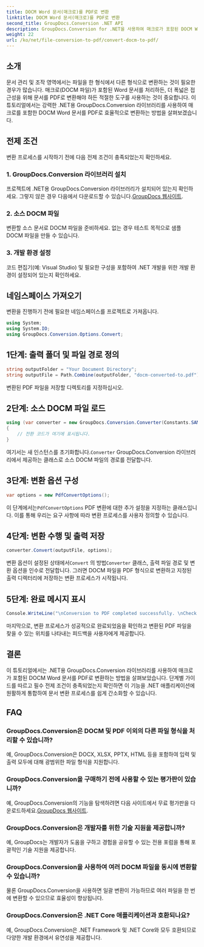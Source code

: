 ```yaml
---
title: DOCM Word 문서(매크로)를 PDF로 변환
linktitle: DOCM Word 문서(매크로)를 PDF로 변환
second_title: GroupDocs.Conversion .NET API
description: GroupDocs.Conversion for .NET을 사용하여 매크로가 포함된 DOCM Word 문서를 PDF로 쉽게 변환할 수 있습니다. 문서 관리 프로세스를 간소화하세요.
weight: 22
url: /ko/net/file-conversion-to-pdf/convert-docm-to-pdf/
---
```

## 소개
문서 관리 및 조작 영역에서는 파일을 한 형식에서 다른 형식으로 변환하는 것이 필요한 경우가 많습니다. 매크로(DOCM 파일)가 포함된 Word 문서를 처리하든, 더 폭넓은 접근성을 위해 문서를 PDF로 변환해야 하든 적절한 도구를 사용하는 것이 중요합니다. 이 튜토리얼에서는 강력한 .NET용 GroupDocs.Conversion 라이브러리를 사용하여 매크로를 포함한 DOCM Word 문서를 PDF로 효율적으로 변환하는 방법을 살펴보겠습니다.
## 전제 조건
변환 프로세스를 시작하기 전에 다음 전제 조건이 충족되었는지 확인하세요.
### 1. GroupDocs.Conversion 라이브러리 설치
 프로젝트에 .NET용 GroupDocs.Conversion 라이브러리가 설치되어 있는지 확인하세요. 그렇지 않은 경우 다음에서 다운로드할 수 있습니다.[GroupDocs 웹사이트](https://releases.groupdocs.com/conversion/net/).
### 2. 소스 DOCM 파일
변환할 소스 문서로 DOCM 파일을 준비하세요. 없는 경우 테스트 목적으로 샘플 DOCM 파일을 만들 수 있습니다.
### 3. 개발 환경 설정
코드 편집기(예: Visual Studio) 및 필요한 구성을 포함하여 .NET 개발을 위한 개발 환경이 설정되어 있는지 확인하세요.

## 네임스페이스 가져오기
변환을 진행하기 전에 필요한 네임스페이스를 프로젝트로 가져옵니다.
```csharp
using System;
using System.IO;
using GroupDocs.Conversion.Options.Convert;
```
## 1단계: 출력 폴더 및 파일 경로 정의
```csharp
string outputFolder = "Your Document Directory";
string outputFile = Path.Combine(outputFolder, "docm-converted-to.pdf");
```
변환된 PDF 파일을 저장할 디렉토리를 지정하십시오.
## 2단계: 소스 DOCM 파일 로드
```csharp
using (var converter = new GroupDocs.Conversion.Converter(Constants.SAMPLE_DOCM))
{
    // 전환 코드가 여기에 표시됩니다.
}
```
 여기서는 새 인스턴스를 초기화합니다.`Converter` GroupDocs.Conversion 라이브러리에서 제공하는 클래스로 소스 DOCM 파일의 경로를 전달합니다.
## 3단계: 변환 옵션 구성
```csharp
var options = new PdfConvertOptions();
```
 이 단계에서는`PdfConvertOptions` PDF 변환에 대한 추가 설정을 지정하는 클래스입니다. 이를 통해 우리는 요구 사항에 따라 변환 프로세스를 사용자 정의할 수 있습니다.
## 4단계: 변환 수행 및 출력 저장
```csharp
converter.Convert(outputFile, options);
```
 변환 옵션이 설정된 상태에서`Convert` 의 방법`Converter` 클래스, 출력 파일 경로 및 변환 옵션을 인수로 전달합니다. 그러면 DOCM 파일을 PDF 형식으로 변환하고 지정된 출력 디렉터리에 저장하는 변환 프로세스가 시작됩니다.
## 5단계: 완료 메시지 표시
```csharp
Console.WriteLine("\nConversion to PDF completed successfully. \nCheck output in {0}", outputFolder);
```
마지막으로, 변환 프로세스가 성공적으로 완료되었음을 확인하고 변환된 PDF 파일을 찾을 수 있는 위치를 나타내는 피드백을 사용자에게 제공합니다.

## 결론
이 튜토리얼에서는 .NET용 GroupDocs.Conversion 라이브러리를 사용하여 매크로가 포함된 DOCM Word 문서를 PDF로 변환하는 방법을 살펴보았습니다. 단계별 가이드를 따르고 필수 전제 조건이 충족되었는지 확인하면 이 기능을 .NET 애플리케이션에 원활하게 통합하여 문서 변환 프로세스를 쉽게 간소화할 수 있습니다.
## FAQ
### GroupDocs.Conversion은 DOCM 및 PDF 이외의 다른 파일 형식을 처리할 수 있습니까?
예, GroupDocs.Conversion은 DOCX, XLSX, PPTX, HTML 등을 포함하여 입력 및 출력 모두에 대해 광범위한 파일 형식을 지원합니다.
### GroupDocs.Conversion을 구매하기 전에 사용할 수 있는 평가판이 있습니까?
 예, GroupDocs.Conversion의 기능을 탐색하려면 다음 사이트에서 무료 평가판을 다운로드하세요.[GroupDocs 웹사이트](https://releases.groupdocs.com/).
### GroupDocs.Conversion은 개발자를 위한 기술 지원을 제공합니까?
예, GroupDocs는 개발자가 도움을 구하고 경험을 공유할 수 있는 전용 포럼을 통해 포괄적인 기술 지원을 제공합니다.
### GroupDocs.Conversion을 사용하여 여러 DOCM 파일을 동시에 변환할 수 있습니까?
물론 GroupDocs.Conversion을 사용하면 일괄 변환이 가능하므로 여러 파일을 한 번에 변환할 수 있으므로 효율성이 향상됩니다.
### GroupDocs.Conversion은 .NET Core 애플리케이션과 호환되나요?
예, GroupDocs.Conversion은 .NET Framework 및 .NET Core와 모두 호환되므로 다양한 개발 환경에서 유연성을 제공합니다.